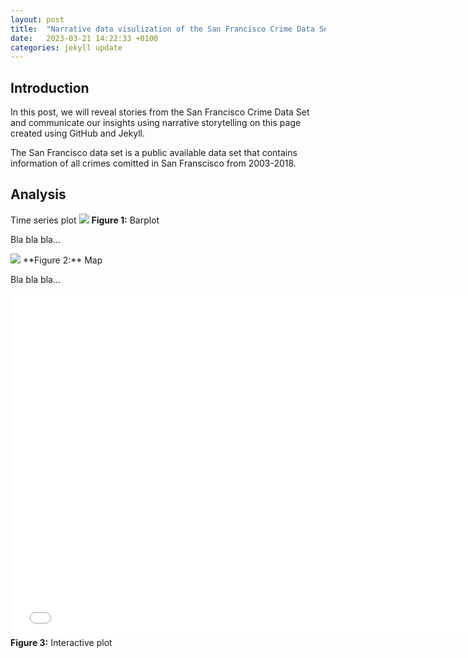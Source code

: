 ```yaml
---
layout: post
title:  "Narrative data visulization of the San Francisco Crime Data Set"
date:   2023-03-21 14:22:33 +0100
categories: jekyll update
---
```


## Introduction
In this post, we will reveal stories from the San Francisco Crime Data Set and communicate our insights using narrative storytelling on this page created using GitHub and Jekyll. 

The San Francisco data set is a public available data set that contains information of all crimes comitted in San Franscisco from 2003-2018. 


## Analysis

Time series plot
<img src="{{site.baseurl}}/assets/images/barplot2.png">
**Figure 1:** Barplot

Bla bla bla...

<img src="{{site.baseurl}}/assets/images/map.png">
**Figure 2:** Map

Bla bla bla...

<embed 
       type="text/html" 
       src="{{site.baseurl}}/assets/images/bokehfigure.html"
       width="750"
       height="550"
       >
</embed>
**Figure 3:** Interactive plot


